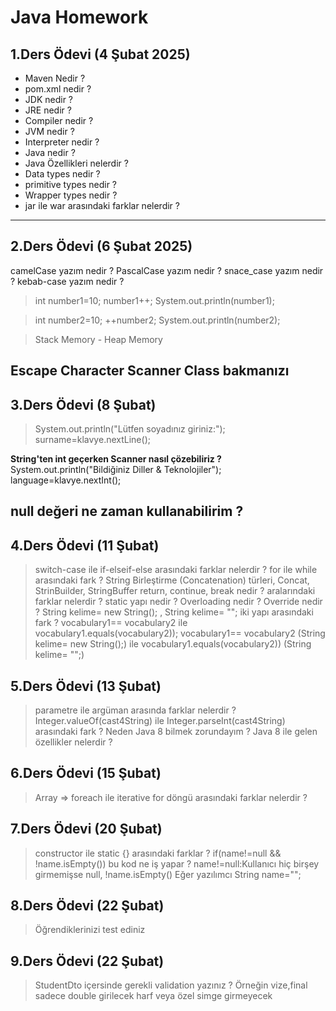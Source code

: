 # Java Homework

## 1.Ders Ödevi (4 Şubat 2025)
- Maven Nedir ?
- pom.xml nedir ?
- JDK  nedir ?
- JRE  nedir ?
- Compiler  nedir ?
- JVM  nedir ?
- Interpreter nedir ?
- Java nedir ?
- Java Özellikleri nelerdir ?
- Data types  nedir ?
- primitive types  nedir ?
- Wrapper types nedir ?
- jar ile war arasındaki farklar nelerdir ?
---

## 2.Ders Ödevi (6 Şubat 2025)
camelCase yazım nedir ?
PascalCase yazım nedir ?
snace_case yazım nedir ?
kebab-case yazım nedir ?


> int number1=10;
> number1++;
> System.out.println(number1);

> int number2=10;
> ++number2;
> System.out.println(number2);

> Stack Memory - Heap Memory

Escape Character
Scanner Class bakmanızı
---

## 3.Ders Ödevi (8 Şubat)
> System.out.println("Lütfen soyadınız giriniz:");
> surname=klavye.nextLine();

**String'ten int geçerken Scanner nasıl çözebiliriz ?**
System.out.println("Bildiğiniz Diller & Teknolojiler");
language=klavye.nextInt();

null değeri ne zaman kullanabilirim ?
---

## 4.Ders Ödevi (11 Şubat)
> switch-case ile if-elseif-else arasındaki farklar nelerdir ?
> for ile while arasındaki fark ?
> String Birleştirme (Concatenation) türleri, Concat, StrinBuilder, StringBuffer
> return, continue, break nedir ? aralarındaki farklar nelerdir ?
> static yapı nedir ?
> Overloading nedir ?
> Override nedir ?
> String kelime= new String(); , String kelime= "";  iki yapı arasındaki fark ?
> vocabulary1== vocabulary2 ile vocabulary1.equals(vocabulary2));
> vocabulary1== vocabulary2 (String kelime= new String();) 
> ile vocabulary1.equals(vocabulary2)) (String kelime= "";)

## 5.Ders Ödevi (13 Şubat)
> parametre ile argüman arasında farklar nelerdir ?
> Integer.valueOf(cast4String) ile  Integer.parseInt(cast4String) arasındaki fark ?
> Neden Java 8 bilmek zorundayım ?
> Java 8 ile gelen özellikler nelerdir ?
>

## 6.Ders Ödevi (15 Şubat)
> Array => foreach ile iterative for döngü arasındaki farklar nelerdir ?


## 7.Ders Ödevi (20 Şubat)
> constructor ile static {} arasındaki farklar ?
> if(name!=null && !name.isEmpty())  bu kod ne iş yapar ?
> name!=null:Kullanıcı hiç birşey girmemişse null,  !name.isEmpty() Eğer yazılımcı String name="";
> 
 
## 8.Ders Ödevi (22 Şubat)
> Öğrendiklerinizi test ediniz 

## 9.Ders Ödevi (22 Şubat)
> StudentDto içersinde gerekli validation yazınız ? Örneğin vize,final sadece double girilecek harf veya özel simge girmeyecek